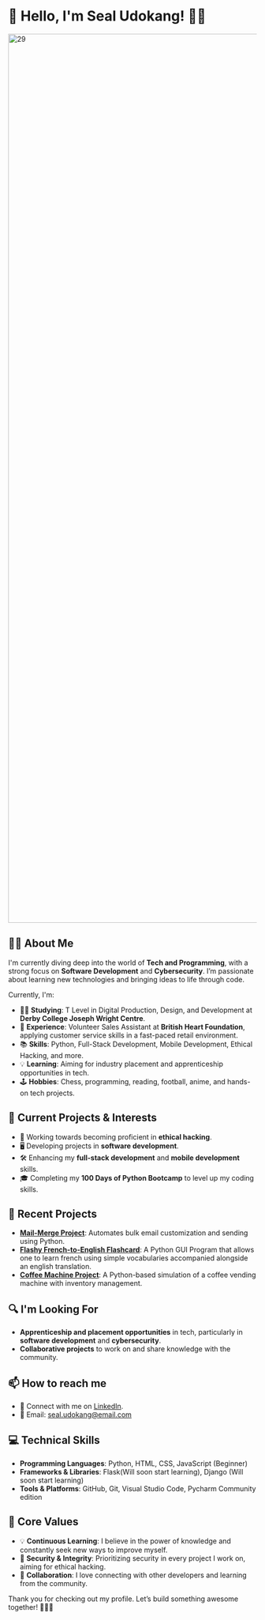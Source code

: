 # 👋 Hello, I'm Seal Udokang! 👨‍💻

<img width="1800" alt="29" src="https://github.com/user-attachments/assets/eb4cb0d6-524b-4095-8afd-8adcb685f865">


## 👨‍💻 About Me

I'm currently diving deep into the world of **Tech and Programming**, with a strong focus on **Software Development** and **Cybersecurity**. I’m passionate about learning new technologies and bringing ideas to life through code. 

Currently, I'm:

- 🧑‍🎓 **Studying**: T Level in Digital Production, Design, and Development at **Derby College Joseph Wright Centre**.
- 💼 **Experience**: Volunteer Sales Assistant at **British Heart Foundation**, applying customer service skills in a fast-paced retail environment.
- 📚 **Skills**: Python, Full-Stack Development, Mobile Development, Ethical Hacking, and more.
- 💡 **Learning**: Aiming for industry placement and apprenticeship opportunities in tech. 
- 🕹️ **Hobbies**: Chess, programming, reading, football, anime, and hands-on tech projects.

## 🚀 Current Projects & Interests

- 🔐 Working towards becoming proficient in **ethical hacking**.
- 🖥️ Developing projects in **software development**.
- 🛠️ Enhancing my **full-stack development** and **mobile development** skills.
- 🎓 Completing my **100 Days of Python Bootcamp** to level up my coding skills.

## 📂 Recent Projects

- **[Mail-Merge Project](https://github.com/sealubong2006/Mail-Merge-Project.git)**: Automates bulk email customization and sending using Python.
- **[Flashy French-to-English Flashcard](https://github.com/sealubong2006/flashy-flashcard-project.git)**: A Python GUI Program that allows one to learn french using simple vocabularies accompanied alongside an english translation.
- **[Coffee Machine Project](https://github.com/sealubong2006/Coffee-Machine-Project.git)**: A Python-based simulation of a coffee vending machine with inventory management.

## 🔍 I'm Looking For

- **Apprenticeship and placement opportunities** in tech, particularly in **software development** and **cybersecurity**.
- **Collaborative projects** to work on and share knowledge with the community.

## 📫 How to reach me

- 💬 Connect with me on [LinkedIn](www.linkedin.com/in/sealudokang).
- 📧 Email: [seal.udokang@email.com](mailto:seal.udokang@gmail.com)

## 💻 Technical Skills

- **Programming Languages**: Python, HTML, CSS, JavaScript (Beginner)
- **Frameworks & Libraries**: Flask(Will soon start learning), Django (Will soon start learning)
- **Tools & Platforms**: GitHub, Git, Visual Studio Code, Pycharm Community edition

## 🔑 Core Values

- 💡 **Continuous Learning**: I believe in the power of knowledge and constantly seek new ways to improve myself.
- 🔐 **Security & Integrity**: Prioritizing security in every project I work on, aiming for ethical hacking.
- 🤝 **Collaboration**: I love connecting with other developers and learning from the community.

Thank you for checking out my profile. Let’s build something awesome together! 👨‍💻✨
